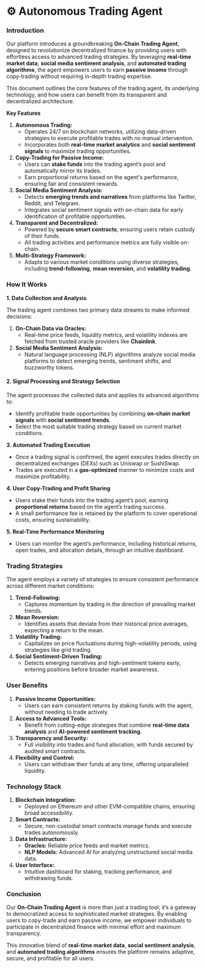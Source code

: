 # ⚙️ Autonomous Trading Agent

### I**ntroduction**

Our platform introduces a groundbreaking **On-Chain Trading Agent**, designed to revolutionize decentralized finance by providing users with effortless access to advanced trading strategies. By leveraging **real-time market data**, **social media sentiment analysis**, and **automated trading algorithms**, the agent empowers users to earn **passive income** through copy-trading without requiring in-depth trading expertise.

This document outlines the core features of the trading agent, its underlying technology, and how users can benefit from its transparent and decentralized architecture.

**Key Features**

1. **Autonomous Trading:**
   * Operates 24/7 on blockchain networks, utilizing data-driven strategies to execute profitable trades with no manual intervention.
   * Incorporates both **real-time market analytics** and **social sentiment signals** to maximize trading opportunities.
2. **Copy-Trading for Passive Income:**
   * Users can **stake funds** into the trading agent’s pool and automatically mirror its trades.
   * Earn proportional returns based on the agent's performance, ensuring fair and consistent rewards.
3. **Social Media Sentiment Analysis:**
   * Detects **emerging trends and narratives** from platforms like Twitter, Reddit, and Telegram.
   * Integrates social sentiment signals with on-chain data for early identification of profitable opportunities.
4. **Transparent and Decentralized:**
   * Powered by **secure smart contracts**, ensuring users retain custody of their funds.
   * All trading activities and performance metrics are fully visible on-chain.
5. **Multi-Strategy Framework:**
   * Adapts to various market conditions using diverse strategies, including **trend-following**, **mean reversion**, and **volatility trading**.

### **How It Works**

**1. Data Collection and Analysis**

The trading agent combines two primary data streams to make informed decisions:

1. **On-Chain Data via Oracles:**
   * Real-time price feeds, liquidity metrics, and volatility indexes are fetched from trusted oracle providers like **Chainlink**.
2. **Social Media Sentiment Analysis:**
   * Natural language processing (NLP) algorithms analyze social media platforms to detect emerging trends, sentiment shifts, and buzzworthy tokens.

#### **2. Signal Processing and Strategy Selection**

The agent processes the collected data and applies its advanced algorithms to:

* Identify profitable trade opportunities by combining **on-chain market signals** with **social sentiment trends**.
* Select the most suitable trading strategy based on current market conditions.

**3. Automated Trading Execution**

* Once a trading signal is confirmed, the agent executes trades directly on decentralized exchanges (DEXs) such as Uniswap or SushiSwap.
* Trades are executed in a **gas-optimized** manner to minimize costs and maximize profitability.

**4. User Copy-Trading and Profit Sharing**

* Users stake their funds into the trading agent’s pool, earning **proportional returns** based on the agent’s trading success.
* A small performance fee is retained by the platform to cover operational costs, ensuring sustainability.

**5. Real-Time Performance Monitoring**

* Users can monitor the agent’s performance, including historical returns, open trades, and allocation details, through an intuitive dashboard.

### **Trading Strategies**

The agent employs a variety of strategies to ensure consistent performance across different market conditions:

1. **Trend-Following:**
   * Captures momentum by trading in the direction of prevailing market trends.
2. **Mean Reversion:**
   * Identifies assets that deviate from their historical price averages, expecting a return to the mean.
3. **Volatility Trading:**
   * Capitalizes on price fluctuations during high-volatility periods, using strategies like grid trading.
4. **Social Sentiment-Driven Trading:**
   * Detects emerging narratives and high-sentiment tokens early, entering positions before broader market awareness.

### **User Benefits**

1. **Passive Income Opportunities:**
   * Users can earn consistent returns by staking funds with the agent, without needing to trade actively.
2. **Access to Advanced Tools:**
   * Benefit from cutting-edge strategies that combine **real-time data analysis** and **AI-powered sentiment tracking**.
3. **Transparency and Security:**
   * Full visibility into trades and fund allocation, with funds secured by audited smart contracts.
4. **Flexibility and Control:**
   * Users can withdraw their funds at any time, offering unparalleled liquidity.

### **Technology Stack**

1. **Blockchain Integration:**
   * Deployed on Ethereum and other EVM-compatible chains, ensuring broad accessibility.
2. **Smart Contracts:**
   * Secure, non-custodial smart contracts manage funds and execute trades autonomously.
3. **Data Infrastructure:**
   * **Oracles:** Reliable price feeds and market metrics.
   * **NLP Models:** Advanced AI for analyzing unstructured social media data.
4. **User Interface:**
   * Intuitive dashboard for staking, tracking performance, and withdrawing funds.

### **Conclusion**

Our **On-Chain Trading Agent** is more than just a trading tool; it’s a gateway to democratized access to sophisticated market strategies. By enabling users to copy-trade and earn passive income, we empower individuals to participate in decentralized finance with minimal effort and maximum transparency.

This innovative blend of **real-time market data**, **social sentiment analysis**, and **automated trading algorithms** ensures the platform remains adaptive, secure, and profitable for all users.
